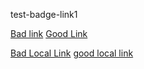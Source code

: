 test-badge-link1

[Bad link](https://notreal.doesntexist)
[Good Link](www.google.com)

[Bad Local Link](./media/idontreallyexist)
[good local link](./media/TekWEB-RGBFull.png)
